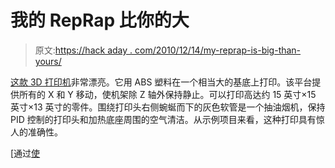 # 我的 RepRap 比你的大

> 原文:[https://hack aday . com/2010/12/14/my-reprap-is-big-than-yours/](https://hackaday.com/2010/12/14/my-reprap-is-bigger-than-yours/)

[这款 3D 打印机](http://www.grassrootsengineering.com/blog/mymachine/)非常漂亮。它用 ABS 塑料在一个相当大的基底上打印。该平台提供所有的 X 和 Y 移动，使机架除 Z 轴外保持静止。可以打印高达约 15 英寸×15 英寸×13 英寸的零件。围绕打印头右侧蜿蜒而下的灰色软管是一个抽油烟机，保持 PID 控制的打印头和加热底座周围的空气清洁。从示例项目来看，这种打印具有惊人的准确性。

[通过[使](http://blog.makezine.com/archive/2010/12/giant_reprap-based_3d_printer.html)